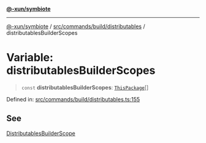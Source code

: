 [**@-xun/symbiote**](../../../../../README.md)

***

[@-xun/symbiote](../../../../../README.md) / [src/commands/build/distributables](../README.md) / distributablesBuilderScopes

# Variable: distributablesBuilderScopes

> `const` **distributablesBuilderScopes**: [`ThisPackage`](../../../../configure/enumerations/ThisPackageGlobalScope.md#thispackage)[]

Defined in: [src/commands/build/distributables.ts:155](https://github.com/Xunnamius/symbiote/blob/5bc8cc1bc3878913c89597fb873ade336adb86bd/src/commands/build/distributables.ts#L155)

## See

[DistributablesBuilderScope](../../../../configure/enumerations/ThisPackageGlobalScope.md)
